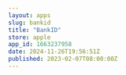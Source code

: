 ```yaml
---
layout: apps
slug: bankid
title: "BankID"
store: apple
app_id: 1663237958
date: 2024-11-26T19:56:51Z
published: 2023-02-07T08:00:00Z
---
```

